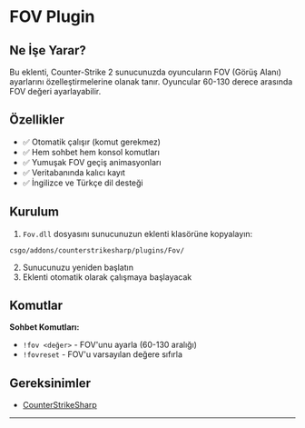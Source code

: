 # FOV Plugin

## Ne İşe Yarar?

Bu eklenti, Counter-Strike 2 sunucunuzda oyuncuların FOV (Görüş Alanı) ayarlarını özelleştirmelerine olanak tanır. Oyuncular 60-130 derece arasında FOV değeri ayarlayabilir.

## Özellikler

* ✅ Otomatik çalışır (komut gerekmez)
* ✅ Hem sohbet hem konsol komutları
* ✅ Yumuşak FOV geçiş animasyonları
* ✅ Veritabanında kalıcı kayıt
* ✅ İngilizce ve Türkçe dil desteği

## Kurulum

1. `Fov.dll` dosyasını sunucunuzun eklenti klasörüne kopyalayın:  
```  
csgo/addons/counterstrikesharp/plugins/Fov/  
```
2. Sunucunuzu yeniden başlatın
3. Eklenti otomatik olarak çalışmaya başlayacak

## Komutlar

**Sohbet Komutları:**
- `!fov <değer>` - FOV'unu ayarla (60-130 aralığı)
- `!fovreset` - FOV'u varsayılan değere sıfırla

## Gereksinimler

* [CounterStrikeSharp](https://github.com/roflmuffin/CounterStrikeSharp)

---